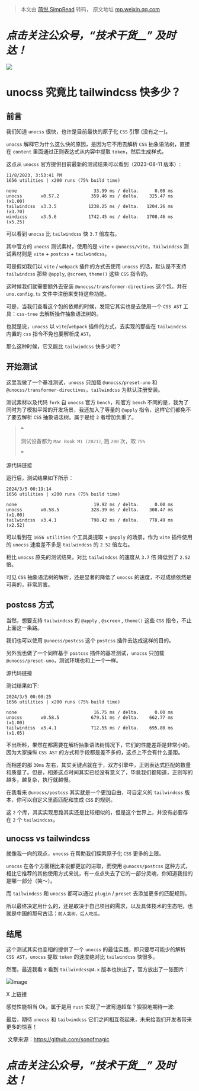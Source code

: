 > 本文由 [简悦 SimpRead](http://ksria.com/simpread/) 转码， 原文地址 [mp.weixin.qq.com](https://mp.weixin.qq.com/s/tFNc8hFxJL9ec6aoa8l3Sw)

_**点击**__**关注**__**公众号，“技术干货**__**” 及时达！**_
===========================================

![](https://mmbiz.qpic.cn/mmbiz_png/lCQLg02gtibvYia1h8cHVzyk8ngfS9vSmmfvHSEKM8zOHRMP0EJic60JUjukg7lxHNYVHnRR2LFqqcTDOq3YhoMGA/640?wx_fmt=png&from=appmsg)

unocss 究竟比 tailwindcss 快多少？
===========================

前言
--

我们知道 `unocss` 很快，也许是目前最快的原子化 `CSS` 引擎 (没有之一)。

`unocss` 解释它为什么这么快的原因，是因为它不用去解析 `CSS` 抽象语法树，直接在 `content` 里面通过正则表达式从内容中提取 `token`，然后生成样式。

这点从 `unocss` 官方提供目前最新的测试结果可以看到（2023-08-11 版本）:

```
11/8/2023, 3:53:41 PM
1656 utilities | x200 runs (75% build time)

none                             33.99 ms / delta.      0.00 ms
unocss       v0.57.2            359.46 ms / delta.    325.47 ms (x1.00)
tailwindcss  v3.3.5            1238.25 ms / delta.   1204.26 ms (x3.70)
windicss     v3.5.6            1742.45 ms / delta.   1708.46 ms (x5.25)
```

可以看到 `unocss` 比 `tailwindcss` 快 `3.7` 倍左右。

其中官方的 `unocss` 测试素材，使用的是 `vite` + `@unocss/vite`，`tailwindcss` 测试素材则是 `vite` + `postcss` + `tailwindcss`。

可是假如我们以 `vite` / `webpack` 插件的方式去使用 `unocss` 的话，默认是不支持 `tailwindcss` 那些 `@apply`, `@screen`, `theme()` 这些 `CSS` 指令的。

这时候我们就需要额外去安装 `@unocss/transformer-directives` 这个包，并在 `uno.config.ts` 文件中注册来支持这些功能。

可是，当我们查看这个包的依赖的时候，发现它其实也是去使用一个 `CSS AST` 工具：`css-tree` 去解析操作抽象语法树的。

也就是说，`unocss` 以 `vite`/`webpack` 插件的方式，去实现的那些在 `tailwindcss` 内置的 `css` 指令不免也要解析成 `AST`。

那么这种时候，它又能比 `tailwindcss` 快多少呢？

开始测试
----

这里我做了一个基准测试，`unocss` 只加载 `@unocss/preset-uno` 和 `@unocss/transformer-directives`，`tailwindcss` 为默认注册安装。

测试素材以及代码 `fork` 自 `unocss` 官方 `bench`，和官方 `bench` 不同的是，我为了同时为了模拟平常的开发场景，我还加入了等量的 `@apply` 指令，这样它们都免不了要去解析 `CSS` 抽象语法树。属于是给 `2` 者增加负重了。

> ❝
> 
> 测试设备都为 `Mac Book M1 (2021)`, 跑 `200` 次，取 `75%`
> 
> ❞

源代码链接

运行后，测试结果如下所示：

```
2024/3/5 00:19:14
1656 utilities | x200 runs (75% build time)

none                             19.92 ms / delta.      0.00 ms 
unocss       v0.58.5            328.39 ms / delta.    308.47 ms (x1.00)
tailwindcss  v3.4.1             798.42 ms / delta.    778.49 ms (x2.52)
```

可以看到在 `1656 utilities` 个工具类提取 + `@apply` 的场景，作为 `vite` 插件使用的 `unocss` 速度差不多是 `tailwindcss` 的 `2.52` 倍左右。

相比 `unocss` 原先的测试结果，对比 `tailwindcss` 的速度从 `3.7` 倍 降低到了 `2.52` 倍。

可见 `CSS` 抽象语法树的解析，还是显著的降低了 `unocss` 的速度，不过成绩依然是可喜的，非常厉害。

postcss 方式
----------

当然，想要支持 `tailwindcss` 的 `@apply` , `@screen` , `theme()` 这些 `CSS` 指令，不止上面这一条路。

我们也可以使用 `@unocss/postcss` 这个 `postcss` 插件去达成这样的目的。

另外我也做了一个同样基于 `postcss` 插件的基准测试，`unocss` 只加载 `@unocss/preset-uno`，测试环境也和上一个一样。

源代码链接

测试结果如下:

```
2024/3/5 00:08:25
1656 utilities | x200 runs (75% build time)

none                             16.75 ms / delta.      0.00 ms 
unocss       v0.58.5            679.51 ms / delta.    662.77 ms (x1.00)
tailwindcss  v3.4.1             712.55 ms / delta.    695.80 ms (x1.05)
```

不出所料，果然在都需要在解析抽象语法树情况下，它们的性能差距是非常小的。因为大家操纵 `CSS AST` 的方式和手段都是差不多的，这点上不会有什么差距。

而相差的那 `30ms` 左右，其实关键点就在于，双方引擎中，正则表达式匹配的数量和质量了。但是，相差这点时间其实已经没有意义了，毕竟我们都知道，正则写的越多，越复杂，执行就越慢。

在我看来 `@unocss/postcss` 其实就是一个更加自由，可自定义的 `tailwindcss` 版本，你可以自定义里面匹配和生成 `CSS` 的规则。

这 `2` 个库，其实实现思路其实还是比较相似的，但是这个世界上，并没有必要存在 `2` 个 `tailwindcss`。

unocss vs tailwindcss
---------------------

就像我一向的观点，`unocss` 在帮助我们探索原子化 `CSS` 更多的上限。

`unocss` 在各个方面相比来说都更加的进取，而使用 `@unocss/postcss` 这种方式，相比它推荐的其他使用方式来说，有一点点失去了它的一部分灵魂，你知道我指的是哪一部分（笑～）。

而 `tailwindcss` 和 `unocss` 都可以通过 `plugin` / `preset` 去添加更多的匹配规则。

所以最终决定用什么的，还是取决于自己项目的需求，以及具体技术的生态吧，也就是中国的那句古话：`前人栽树，后人吃瓜`。

结尾
--

这个测试其实也变相的提供了一个 `unocss` 的最佳实践，即只要尽可能少的解析 `CSS AST`，`unocss` 提取 `token` 的速度绝对比 `tailwindcss` 快很多。

然而，最近我看 `X` 看到 `tailwindcss@4.x` 版本也快出了，官方放出了一张图片：

![](https://mmbiz.qpic.cn/mmbiz_jpg/lCQLg02gtibvYia1h8cHVzyk8ngfS9vSmmQNeUfQ5GsibyzDhtTlCgTVPxx1FsibI8OiclTRtQtgtS5AcCE7N3yVoiag/640?wx_fmt=jpeg&from=appmsg)Image

X 上链接

感觉性能相当 Ok，属于是用 `rust` 实现了一波弯道超车？狠狠地期待一波:

最后，期待 `unocss` 和 `tailwindcss` 它们之间相互卷起来，未来给我们开发者带来更多的惊喜！

 文章来源：https://github.com/sonofmagic

_**点击**__**关注**__**公众号，“技术干货**__**” 及时达！**_
===========================================